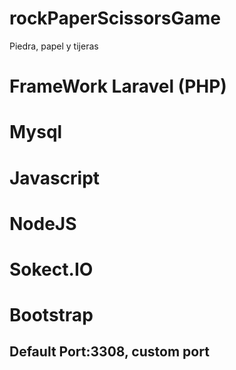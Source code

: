 # rockPaperScissorsGame
Piedra, papel y tijeras

# FrameWork Laravel (PHP)
# Mysql
# Javascript
# NodeJS
# Sokect.IO
# Bootstrap
## Default Port:3308, custom port
